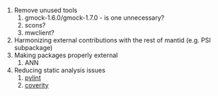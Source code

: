 1. Remove unused tools
   1. gmock-1.6.0/gmock-1.7.0 - is one unnecessary?
   2. scons?
   3. mwclient?
2. Harmonizing external contributions with the rest of mantid (e.g. PSI subpackage)
3. Making packages properly external
   1. ANN
4. Reducing static analysis issues
   1. [pylint](http://builds.mantidproject.org/view/Static%20Analysis/job/pylint_develop/)
   2. [coverity](https://scan.coverity.com/projects/335)
